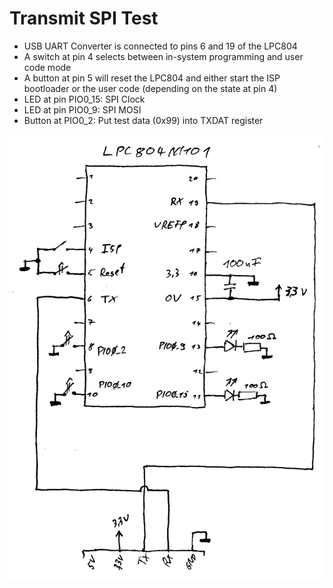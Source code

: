# Transmit SPI Test

 * USB UART Converter is connected to pins 6 and 19 of the LPC804
 * A switch at pin 4 selects between in-system programming and user code mode
 * A button at pin 5 will reset the LPC804 and either start the ISP bootloader or the user code (depending on the state at pin 4)
 * LED at pin PIO0_15: SPI Clock
 * LED at pin PIO0_9: SPI MOSI
 * Button at PIO0_2: Put test data (0x99) into TXDAT register


![lpc804_blink_schematic.png](../blink/lpc804_blink_schematic.png)


